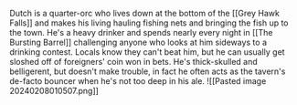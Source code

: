 Dutch is a quarter-orc who lives down at the bottom of the [[Grey Hawk Falls]] and makes his living hauling fishing nets and bringing the fish up to the town. He's a heavy drinker and spends nearly every night in [[The Bursting Barrel]] challenging anyone who looks at him sideways to a drinking contest. Locals know they can't beat him, but he can usually get sloshed off of foreigners' coin won in bets. He's thick-skulled and belligerent, but doesn't make trouble, in fact he often acts as the tavern's de-facto bouncer when he's not too deep in his ale.
![[Pasted image 20240208010507.png]]